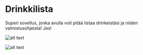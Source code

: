 # **Drinkkilista**

Superi sovellus, jonka avulla voit pitää listaa drinkeistäsi ja niiden valmistusohjeista! Jes! 

![alt text](https://yuml.me/cd25cc54.jpg)

![alt text](https://images.pexels.com/photos/109275/pexels-photo-109275.jpeg)
